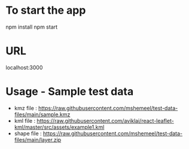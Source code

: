 # To start the app
npm install
npm start

# URL
localhost:3000

# Usage - Sample test data
- kmz file : https://raw.githubusercontent.com/mshemeel/test-data-files/main/sample.kmz
- kml file : https://raw.githubusercontent.com/aviklai/react-leaflet-kml/master/src/assets/example1.kml
- shape file : https://raw.githubusercontent.com/mshemeel/test-data-files/main/layer.zip
